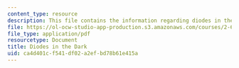 ```yaml
---
content_type: resource
description: This file contains the information regarding diodes in the dark.
file: https://ol-ocw-studio-app-production.s3.amazonaws.com/courses/2-627-fundamentals-of-photovoltaics-fall-2013/ca4d401cf541df02a2efbd78b61e415a_MIT2_627F13_lec05.pdf
file_type: application/pdf
resourcetype: Document
title: Diodes in the Dark
uid: ca4d401c-f541-df02-a2ef-bd78b61e415a
---
```


